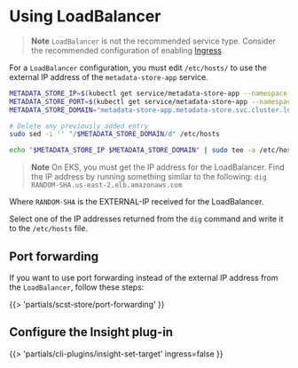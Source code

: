 # Using LoadBalancer

>**Note** `LoadBalancer` is not the recommended service type.
>Consider the recommended configuration of enabling
>[Ingress](../ingress.hbs.md).

For a `LoadBalancer` configuration, you must edit `/etc/hosts/` to use the
external IP address of the `metadata-store-app` service.

```bash
METADATA_STORE_IP=$(kubectl get service/metadata-store-app --namespace metadata-store -o jsonpath="{.status.loadBalancer.ingress[0].ip}")
METADATA_STORE_PORT=$(kubectl get service/metadata-store-app --namespace metadata-store -o jsonpath="{.spec.ports[0].port}")
METADATA_STORE_DOMAIN="metadata-store-app.metadata-store.svc.cluster.local"

# Delete any previously added entry
sudo sed -i '' "/$METADATA_STORE_DOMAIN/d" /etc/hosts

echo "$METADATA_STORE_IP $METADATA_STORE_DOMAIN" | sudo tee -a /etc/hosts > /dev/null
```

>**Note** On EKS, you must get the IP address for the LoadBalancer. Find the IP
>address by running something similar to the following: `dig
>RANDOM-SHA.us-east-2.elb.amazonaws.com`

Where `RANDOM-SHA` is the EXTERNAL-IP received for the LoadBalancer. 

Select one of the IP addresses returned from the `dig` command and write it to the
`/etc/hosts` file.

## Port forwarding

If you want to use port forwarding instead of the external IP address from the
`LoadBalancer`, follow these steps:

{{> 'partials/scst-store/port-forwarding' }}

## Configure the Insight plug-in

{{> 'partials/cli-plugins/insight-set-target' ingress=false }}